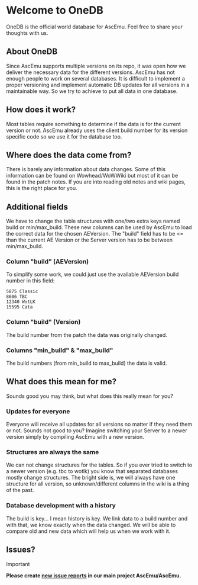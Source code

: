 # Welcome to OneDB
OneDB is the official world database for AscEmu. Feel free to share your thoughts with us.


## About OneDB
Since AscEmu supports multiple versions on its repo, it was open how we deliver the necessary data for the different versions. AscEmu has not enough people to work on several databases. It is difficult to implement a proper versioning and implement automatic DB updates for all versions in a maintainable way. So we try to achieve to put all data in one database.


## How does it work?
Most tables require something to determine if the data is for the current version or not. AscEmu already uses the client build number for its version specific code so we use it for the database too.


## Where does the data come from?
There is barely any information about data changes. Some of this information can be found on Wowhead/WoWWiki but most of it can be found in the patch notes. If you are into reading old notes and wiki pages, this is the right place for you.


## Additional fields
We have to change the table structures with one/two extra keys named build or min/max_build. These new columns can be used by AscEmu to load the correct data for the chosen AEVersion. The "build" field has to be <= than the current AE Version or the Server version has to be between min/max_build.


### Column "build" (AEVersion)
To simplify some work, we could just use the available AEVersion build number in this field:

    5875 Classic
    8606 TBC
    12340 WotLK
    15595 Cata


### Column "build" (Version)
The build number from the patch the data was originally changed.


### Columns "min_build" & "max_build"
The build numbers (from min_build to max_build) the data is valid.


## What does this mean for me?
Sounds good you may think, but what does this really mean for you?


### Updates for everyone

Everyone will receive all updates for all versions no matter if they need them or not. Sounds not good to you? Imagine switching your Server to a newer version simply by compiling AscEmu with a new version.


### Structures are always the same
We can not change structures for the tables. So if you ever tried to switch to a newer version (e.g. tbc to wotlk) you know that separated databases mostly change structures. The bright side is, we will always have one structure for all version, so unknown/different columns in the wiki is a thing of the past.


### Database development with a history
The build is key... I mean history is key. We link data to a build number and with that, we know exactly when the data changed. We will be able to compare old and new data which will help us when we work with it.

## Issues?

> [!IMPORTANT]
> **Please create [new issue reports](https://github.com/AscEmu/AscEmu/issues) in our main project AscEmu/AscEmu.**
